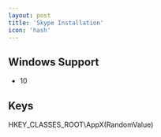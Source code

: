```yaml
---
layout: post
title: 'Skype Installation'
icon: 'hash'
---
```


## Windows Support

- 10



## Keys

HKEY_CLASSES_ROOT\AppX(RandomValue)


